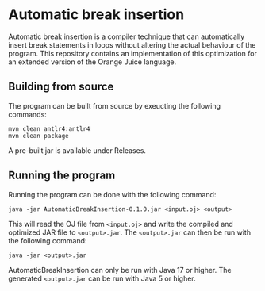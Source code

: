 # Automatic break insertion

Automatic break insertion is a compiler technique that can automatically insert break statements in loops without
altering the actual behaviour of the program. This repository contains an implementation of this optimization for an
extended version of the Orange Juice language.

## Building from source
The program can be built from source by exeucting the following commands:
```shell
mvn clean antlr4:antlr4
mvn clean package
```

A pre-built jar is available under Releases.

## Running the program
Running the program can be done with the following command:
```shell
java -jar AutomaticBreakInsertion-0.1.0.jar <input.oj> <output>
```
This will read the OJ file from `<input.oj>` and write the compiled and optimized JAR file to `<output>.jar`. The
`<output>.jar` can then be run with the following command:
```shell
java -jar <output>.jar
```

AutomaticBreakInsertion can only be run with Java 17 or higher. The generated `<output>.jar` can be run with Java 5 or
higher.
